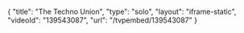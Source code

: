 {
    "title": "The Techno Union",
    "type": "solo",
    "layout": "iframe-static",
    "videoId": "139543087",
    "url": "\/tvpembed\/139543087"
}